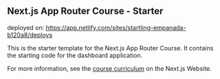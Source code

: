 ## Next.js App Router Course - Starter

deployed on: https://app.netlify.com/sites/startling-empanada-b120a8/deploys

This is the starter template for the Next.js App Router Course. It contains the starting code for the dashboard application.

For more information, see the [course curriculum](https://nextjs.org/learn) on the Next.js Website.
